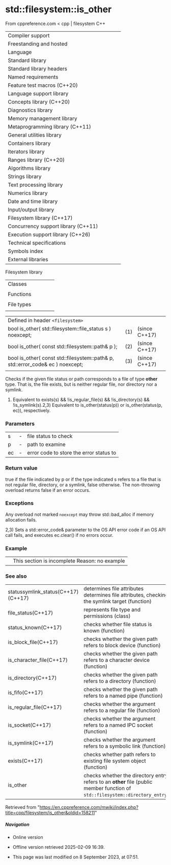# std::filesystem::is_other

From cppreference.com
< cpp‎ | filesystem
C++

|  |  |  |  |  |
| --- | --- | --- | --- | --- |
| Compiler support | | | | |
| Freestanding and hosted | | | | |
| Language | | | | |
| Standard library | | | | |
| Standard library headers | | | | |
| Named requirements | | | | |
| Feature test macros (C++20) | | | | |
| Language support library | | | | |
| Concepts library (C++20) | | | | |
| Diagnostics library | | | | |
| Memory management library | | | | |
| Metaprogramming library (C++11) | | | | |
| General utilities library | | | | |
| Containers library | | | | |
| Iterators library | | | | |
| Ranges library (C++20) | | | | |
| Algorithms library | | | | |
| Strings library | | | | |
| Text processing library | | | | |
| Numerics library | | | | |
| Date and time library | | | | |
| Input/output library | | | | |
| Filesystem library (C++17) | | | | |
| Concurrency support library (C++11) | | | | |
| Execution support library (C++26) | | | | |
| Technical specifications | | | | |
| Symbols index | | | | |
| External libraries | | | | |

Filesystem library

|  |  |  |  |  |
| --- | --- | --- | --- | --- |
| Classes | | | | |
| |  |  |  |  |  | | --- | --- | --- | --- | --- | | filesystem::path | | | | | | filesystem::filesystem_error | | | | | | filesystem::directory_entry | | | | | | filesystem::directory_iterator | | | | | | filesystem::recursive_directory_iterator | | | | | | filesystem::file_status | | | | | | filesystem::space_info | | | | | | |  |  |  |  |  | | --- | --- | --- | --- | --- | | filesystem::file_type | | | | | | filesystem::file_time_type | | | | | | filesystem::perms | | | | | | filesystem::perm_options | | | | | | filesystem::copy_options | | | | | | filesystem::directory_options | | | | | |
| Functions | | | | |
| |  |  |  |  |  | | --- | --- | --- | --- | --- | | filesystem::absolute | | | | | | filesystem::canonicalfilesystem::weakly_canonical | | | | | | filesystem::relativefilesystem::proximate | | | | | | filesystem::copy | | | | | | filesystem::copy_file | | | | | | filesystem::copy_symlink | | | | | | filesystem::create_directory filesystem::create_directories | | | | | | filesystem::create_hard_link | | | | | | filesystem::create_symlink filesystem::create_directory_symlink | | | | | | filesystem::current_path | | | | | | filesystem::temp_directory_path | | | | | | |  |  |  |  |  | | --- | --- | --- | --- | --- | | filesystem::exists | | | | | | filesystem::equivalent | | | | | | filesystem::file_size | | | | | | filesystem::hard_link_count | | | | | | filesystem::last_write_time | | | | | | filesystem::permissions | | | | | | filesystem::read_symlink | | | | | | filesystem::remove filesystem::remove_all | | | | | | filesystem::rename | | | | | | filesystem::resize_file | | | | | | filesystem::space | | | | | | filesystem::status filesystem::symlink_status | | | | | |
| File types | | | | |
| |  |  |  |  |  | | --- | --- | --- | --- | --- | | filesystem::is_block_file | | | | | | filesystem::is_character_file | | | | | | filesystem::is_directory | | | | | | filesystem::is_empty | | | | | | filesystem::status_known | | | | | | |  |  |  |  |  | | --- | --- | --- | --- | --- | | filesystem::is_fifo | | | | | | ****filesystem::is_other**** | | | | | | filesystem::is_regular_file | | | | | | filesystem::is_socket | | | | | | filesystem::is_symlink | | | | | |

|  |  |  |
| --- | --- | --- |
| Defined in header `<filesystem>` |  |  |
| bool is_other( std::filesystem::file_status s ) noexcept; | (1) | (since C++17) |
| bool is_other( const std::filesystem::path& p ); | (2) | (since C++17) |
| bool is_other( const std::filesystem::path& p, std::error_code& ec ) noexcept; | (3) | (since C++17) |
|  |  |  |

Checks if the given file status or path corresponds to a file of type **other** type. That is, the file exists, but is neither regular file, nor directory nor a symlink.

1) Equivalent to exists(s) && !is_regular_file(s) && !is_directory(s) && !is_symlink(s).2,3) Equivalent to is_other(status(p)) or is_other(status(p, ec)), respectively.

### Parameters

|  |  |  |
| --- | --- | --- |
| s | - | file status to check |
| p | - | path to examine |
| ec | - | error code to store the error status to |

### Return value

true if the file indicated by p or if the type indicated s refers to a file that is not regular file, directory, or a symlink, false otherwise. The non-throwing overload returns false if an error occurs.

### Exceptions

Any overload not marked `noexcept` may throw std::bad_alloc if memory allocation fails.

2,3) Sets a std::error_code& parameter to the OS API error code if an OS API call fails, and executes ec.clear() if no errors occur.

### Example

|  |  |
| --- | --- |
|  | This section is incomplete Reason: no example |

### See also

|  |  |
| --- | --- |
| statussymlink_status(C++17)(C++17) | determines file attributes determines file attributes, checking the symlink target   (function) |
| file_status(C++17) | represents file type and permissions   (class) |
| status_known(C++17) | checks whether file status is known   (function) |
| is_block_file(C++17) | checks whether the given path refers to block device   (function) |
| is_character_file(C++17) | checks whether the given path refers to a character device   (function) |
| is_directory(C++17) | checks whether the given path refers to a directory   (function) |
| is_fifo(C++17) | checks whether the given path refers to a named pipe   (function) |
| is_regular_file(C++17) | checks whether the argument refers to a regular file   (function) |
| is_socket(C++17) | checks whether the argument refers to a named IPC socket   (function) |
| is_symlink(C++17) | checks whether the argument refers to a symbolic link   (function) |
| exists(C++17) | checks whether path refers to existing file system object   (function) |
| is_other | checks whether the directory entry refers to an **other** file   (public member function of `std::filesystem::directory_entry`) |

Retrieved from "<https://en.cppreference.com/mwiki/index.php?title=cpp/filesystem/is_other&oldid=158211>"

##### Navigation

- Online version
- Offline version retrieved 2025-02-09 16:39.

- This page was last modified on 8 September 2023, at 07:51.